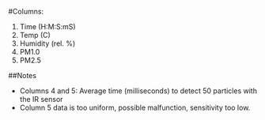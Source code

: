 #Columns:

1. Time (H:M:S:mS)
2. Temp (C)
3. Humidity (rel. %)
4. PM1.0
5. PM2.5

##Notes

* Columns 4 and 5: Average time (milliseconds) to detect 50 particles with the IR sensor
* Column 5 data is too uniform, possible malfunction, sensitivity too low.
